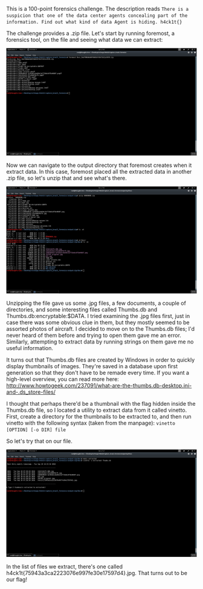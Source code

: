 This is a 100-point forensics challenge. The description reads 
`There is a suspicion that one of the data center agents concealing part of the information. Find out what kind of data Agent is hiding.
h4ck1t{}`

The challenge provides a .zip file. Let's start by running foremost, a forensics tool, on the file and seeing what data we can extract:

![alt text](https://github.com/JosiahPierce/writeups/blob/master/images/h4ck1t_brazil_forensics1.png "Running foremost")

Now we can navigate to the output directory that foremost creates when it extract data. In this case, foremost placed all the extracted data in another .zip file, so let's unzip that and see what's there.

![alt text](https://github.com/JosiahPierce/writeups/blob/master/images/h4ck1t_brazil_forensics2.png "Directory")

Unzipping the file gave us some .jpg files, a few documents, a couple of directories, and some interesting files called Thumbs.db and Thumbs.db:encryptable:$DATA. I tried examining the .jpg files first, just in case there was some obvious clue in them, but they mostly seemed to be assorted photos of aircraft. I decided to move on to the Thumbs.db files; I'd never heard of them before and trying to open them gave me an error. Similarly, attempting to extract data by running strings on them gave me no useful information. 

It turns out that Thumbs.db files are created by Windows in order to quickly display thumbnails of images. They're saved in a database upon first generation so that they don't have to be remade every time. If you want a high-level overview, you can read more here:
http://www.howtogeek.com/237091/what-are-the-thumbs.db-desktop.ini-and-.ds_store-files/

I thought that perhaps there'd be a thumbnail with the flag hidden inside the Thumbs.db file, so I located a utility to extract data from it called vinetto. First, create a directory for the thumbnails to be extracted to, and then run vinetto with the following syntax (taken from the manpage):
`vinetto [OPTION] [-o DIR] file`

So let's try that on our file. 

![alt text](https://github.com/JosiahPierce/writeups/blob/master/images/h4ck1t_brazil_forensics3.png "Flag")

In the list of files we extract, there's one called h4ck1t{75943a3ca2223076e997fe30e17597d4}.jpg. That turns out to be our flag!
